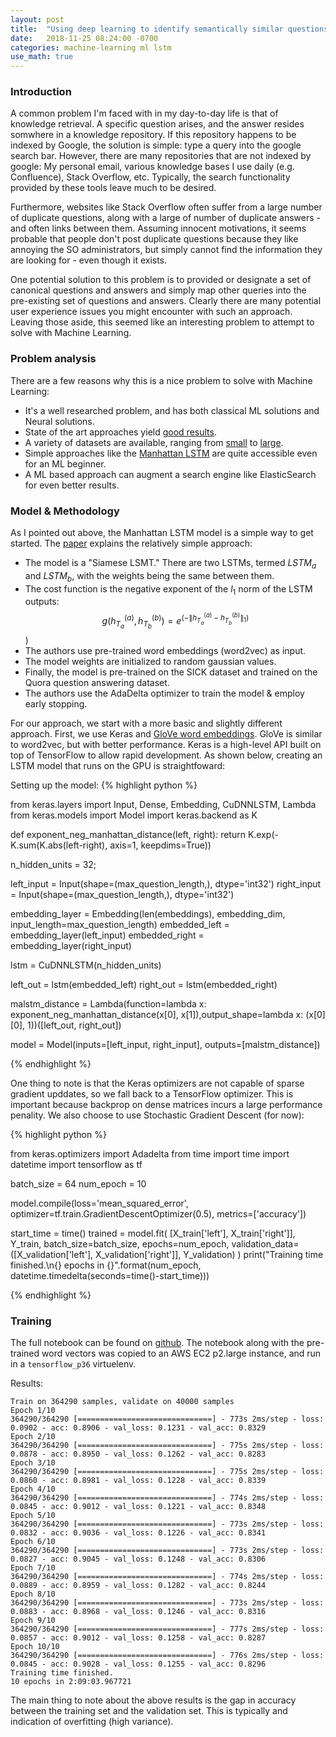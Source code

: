 ```yaml
---
layout: post
title:  "Using deep learning to identify semantically similar questions"
date:   2018-11-25 08:24:00 -0700
categories: machine-learning ml lstm
use_math: true
--- 
```


### Introduction 

A common problem I'm faced with in my day-to-day life is that of knowledge retrieval. A specific question arises, and the answer resides somwhere 
in a knowledge repository. If this repository happens to be indexed by Google, the solution is simple: type a query into the google search bar.
However, there are many repositories that are not indexed by google: My personal email, various knowledge bases I use daily (e.g. Confluence), 
Stack Overflow, etc. Typically, the search functionality provided by these tools leave much to be desired.

Furthermore, websites like Stack Overflow often suffer from a large number of duplicate questions, along with a large of number of duplicate answers -
and often links between them. Assuming innocent motivations, it seems probable that people don't post duplicate questions because they like annoying 
the SO administrators, but simply cannot find the information they are looking for - even though it exists.

One potential solution to this problem is to provided or designate a set of canonical questions and answers and simply map other queries into the 
pre-existing set of questions and answers. Clearly there are many potential user experience issues you might encounter with such an approach. Leaving 
those aside, this seemed like an interesting problem to attempt to solve with Machine Learning.

### Problem analysis

There are a few reasons why this is a nice problem to solve with Machine Learning:
- It's a well researched problem, and has both classical ML solutions and Neural solutions.
- State of the art approaches yield [good results](https://nlpprogress.com/english/semantic_textual_similarity.html).
- A variety of datasets are available, ranging from [small](http://clic.cimec.unitn.it/composes/sick.html) to [large](https://www.kaggle.com/c/quora-question-pairs/data).
- Simple approaches like the [Manhattan LSTM](https://www.aaai.org/ocs/index.php/AAAI/AAAI16/paper/download/12195/12023) are quite accessible even for an ML beginner.
- A ML based approach can augment a search engine like ElasticSearch for even better results.

### Model & Methodology

As I pointed out above, the Manhattan LSTM model is a simple way to get started. The [paper](https://www.aaai.org/ocs/index.php/AAAI/AAAI16/paper/download/12195/12023) explains 
the relatively simple approach:
- The model is a "Siamese LSMT." There are two LSTMs, termed $LSTM_a$ and $LSTM_b$, with the weights being the same between them.
- The cost function is the negative exponent of the $l_1$ norm of the LSTM outputs:
 $$g(h^{(a)}_{T_a},h^{(b)}_{T_b}) = e^{(-\lVert{h^{(a)}_{T_a} - h^{(b)}_{T_b}}\rVert_{1})}$$)
 - The authors use pre-trained word embeddings (word2vec) as input.
 - The model weights are initialized to random gaussian values.
 - Finally, the model is pre-trained on the SICK dataset and trained on the Quora question answering dataset.
 - The authors use the AdaDelta optimizer to train the model & employ early stopping.


For our approach, we start with a more basic and slightly different approach. First, we use Keras and [GloVe word embeddings](https://nlp.stanford.edu/projects/glove/). GloVe is similar
to word2vec, but with better performance. Keras is a high-level API built on top of TensorFlow to allow rapid development. As shown below, creating an LSTM model that runs on the GPU is
straightfoward:

Setting up the model: 
 {% highlight python %}

from keras.layers import Input, Dense, Embedding, CuDNNLSTM, Lambda
from keras.models import Model
import keras.backend as K

def exponent_neg_manhattan_distance(left, right):
    return K.exp(-K.sum(K.abs(left-right), axis=1, keepdims=True))

n_hidden_units = 32;

left_input = Input(shape=(max_question_length,), dtype='int32')
right_input = Input(shape=(max_question_length,), dtype='int32')

embedding_layer = Embedding(len(embeddings), embedding_dim, input_length=max_question_length)
embedded_left = embedding_layer(left_input)
embedded_right = embedding_layer(right_input)

lstm = CuDNNLSTM(n_hidden_units)

left_out = lstm(embedded_left)
right_out = lstm(embedded_right)

malstm_distance = Lambda(function=lambda x: exponent_neg_manhattan_distance(x[0], x[1]),output_shape=lambda x: (x[0][0], 1))([left_out, right_out])

model = Model(inputs=[left_input, right_input], outputs=[malstm_distance])

{% endhighlight %}

One thing to note is that the Keras optimizers are not capable of sparse gradient upddates, so we fall back to a TensorFlow optimizer. This is important because
backprop on dense matrices incurs a large performance penality. We also choose to use Stochastic Gradient Descent (for now):

{% highlight python %}

from keras.optimizers import Adadelta
from time import time
import datetime 
import tensorflow as tf

batch_size = 64
num_epoch = 10

model.compile(loss='mean_squared_error', optimizer=tf.train.GradientDescentOptimizer(0.5), metrics=['accuracy'])

start_time = time()
trained = model.fit(
    [X_train['left'], X_train['right']], 
    Y_train, 
    batch_size=batch_size, 
    epochs=num_epoch,
    validation_data=([X_validation['left'], X_validation['right']], Y_validation)
)
print("Training time finished.\n{} epochs in {}".format(num_epoch, datetime.timedelta(seconds=time()-start_time)))

{% endhighlight %}

### Training

The full notebook can be found on [github](https://github.com/erikbeerepoot/machine-learning/blob/master/notebooks/semantic-similarity/Manhattan-LSTM.ipynb). The notebook along
with the pre-trained word vectors was copied to an AWS EC2 p2.large instance, and run in a `tensorflow_p36` virtuelenv.

Results:

```
Train on 364290 samples, validate on 40000 samples
Epoch 1/10
364290/364290 [==============================] - 773s 2ms/step - loss: 0.0902 - acc: 0.8906 - val_loss: 0.1231 - val_acc: 0.8329
Epoch 2/10
364290/364290 [==============================] - 775s 2ms/step - loss: 0.0878 - acc: 0.8950 - val_loss: 0.1262 - val_acc: 0.8283
Epoch 3/10
364290/364290 [==============================] - 775s 2ms/step - loss: 0.0860 - acc: 0.8981 - val_loss: 0.1228 - val_acc: 0.8339
Epoch 4/10
364290/364290 [==============================] - 774s 2ms/step - loss: 0.0845 - acc: 0.9012 - val_loss: 0.1221 - val_acc: 0.8348
Epoch 5/10
364290/364290 [==============================] - 773s 2ms/step - loss: 0.0832 - acc: 0.9036 - val_loss: 0.1226 - val_acc: 0.8341
Epoch 6/10
364290/364290 [==============================] - 773s 2ms/step - loss: 0.0827 - acc: 0.9045 - val_loss: 0.1248 - val_acc: 0.8306
Epoch 7/10
364290/364290 [==============================] - 774s 2ms/step - loss: 0.0889 - acc: 0.8959 - val_loss: 0.1282 - val_acc: 0.8244
Epoch 8/10
364290/364290 [==============================] - 773s 2ms/step - loss: 0.0883 - acc: 0.8968 - val_loss: 0.1246 - val_acc: 0.8316
Epoch 9/10
364290/364290 [==============================] - 777s 2ms/step - loss: 0.0857 - acc: 0.9012 - val_loss: 0.1258 - val_acc: 0.8287
Epoch 10/10
364290/364290 [==============================] - 776s 2ms/step - loss: 0.0845 - acc: 0.9028 - val_loss: 0.1255 - val_acc: 0.8296
Training time finished.
10 epochs in 2:09:03.967721
```

The main thing to note about the above results is the gap in accuracy between the training set and the validation set. This is typically 
and indication of overfitting (high variance).

